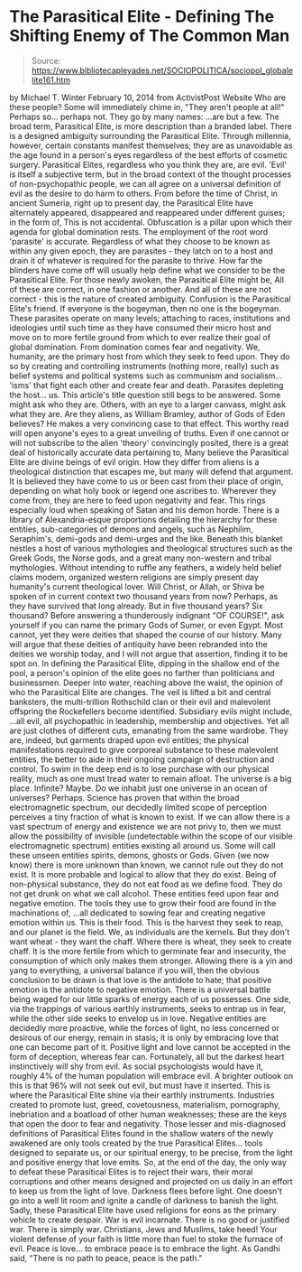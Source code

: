 # The Parasitical Elite - Defining The Shifting Enemy of The Common Man

> Source: https://www.bibliotecapleyades.net/SOCIOPOLITICA/sociopol_globalelite161.htm

by Michael T. Winter
February 10, 2014
from
ActivistPost Website
Who are these people? Some will immediately chime in, "They aren't people at
all!" Perhaps so... perhaps not.
They go by many names:
...are but a few.
The broad term, Parasitical Elite, is
more description than a branded label.
There is a designed ambiguity surrounding the Parasitical Elite. Through
millennia, however, certain constants manifest themselves; they are as
unavoidable as the age found in a person's eyes regardless of the best
efforts of cosmetic surgery.
Parasitical Elites, regardless who you think
they are, are evil. 'Evil' is itself a subjective term, but in the broad
context of the thought processes of non-psychopathic people, we can all
agree on a universal definition of evil as the desire to do harm to others.
From before the time of Christ, in
ancient Sumeria, right up to present day, the Parasitical Elite
have alternately appeared, disappeared and reappeared under different
guises; in the form of,
This is not accidental. Obfuscation is a pillar
upon which their
agenda for global domination rests.
The employment of the root word 'parasite' is accurate. Regardless of what
they choose to be known as within any given epoch, they are parasites - they
latch on to a host and drain it of whatever is required for the parasite to
thrive.
How far the blinders have come off will usually help define what we consider
to be the Parasitical Elite.
For those newly awoken, the Parasitical Elite
might be,
All of these are correct, in one fashion or
another. And all of these are not correct - this is the nature of created
ambiguity.
Confusion is the Parasitical Elite's friend. If
everyone is the bogeyman, then no one is the bogeyman. These parasites
operate on many levels; attaching to races, institutions and ideologies
until such time as they have consumed their micro host and move on to more
fertile ground from which to ever realize their goal of global domination.
From domination comes fear and negativity. We,
humanity, are the primary host from which they seek to feed upon. They do so
by creating and controlling instruments (nothing more, really) such as
belief systems and political systems such as communism and socialism...
'isms' that fight each other and create fear and death.
Parasites depleting the host... us.
This article's title question still begs to be answered. Some might ask who
they are. Others, with an eye to a larger canvass, might ask what they are.
Are they aliens, as William Bramley, author of
Gods of Eden believes? He makes a very
convincing case to that effect.
This worthy read will open anyone's eyes to a
great unveiling of truths.
Even if one cannot or will not subscribe to
the alien 'theory'
convincingly posited, there is a great deal of historically accurate data
pertaining to,
Many believe the Parasitical Elite are divine
beings of evil origin.
How they differ from aliens is a theological
distinction that escapes me, but many will defend that argument. It is
believed they have come to us or been cast from their place of origin,
depending on what holy book or legend one ascribes to. Wherever they come
from, they are here to feed upon negativity and fear.
This rings especially loud when speaking of
Satan and his demon horde.
There is a library of Alexandria-esque
proportions detailing the hierarchy for these entities, sub-categories of
demons and angels, such as Nephilim, Seraphim's, demi-gods and demi-urges
and the like.
Beneath this blanket nestles a host of various
mythologies and theological structures such as the Greek Gods, the Norse
gods, and a great many non-western and tribal mythologies. Without intending
to ruffle any feathers, a widely held belief claims modern,
organized western religions are simply
present day humanity's current theological lover.
Will Christ, or Allah, or Shiva
be spoken of in current context two thousand years from now? Perhaps, as
they have survived that long already.
But in five thousand years? Six thousand? Before
answering a thunderously indignant "OF COURSE!", ask yourself if you can
name the primary
Gods of Sumer, or
even Egypt.
Most cannot, yet they were deities that shaped
the course of our history. Many will argue that these deities of antiquity
have been rebranded into the deities we worship today, and I will not argue
that assertion, finding it to be spot on.
In defining the Parasitical Elite, dipping in the shallow end of the pool, a
person's opinion of the elite goes no farther than politicians and
businessmen.
Deeper into water, reaching above the waist, the opinion of who the
Parasitical Elite are changes. The veil is lifted a bit and central
banksters, the multi-trillion
Rothschild clan or their evil and
malevolent offspring
the Rockefellers become identified.
Subsidiary evils might include,
...all evil,
all psychopathic in leadership, membership
and objectives.
Yet all are just clothes of different cuts,
emanating from the same wardrobe. They are, indeed, but garments draped upon
evil entities; the physical manifestations required to give corporeal
substance to these malevolent entities, the better to aide in their ongoing
campaign of destruction and control.
To swim in the deep end is to lose purchase with our physical reality, much
as one must tread water to remain afloat.
The universe is a big place. Infinite?
Maybe. Do we inhabit just one universe in an
ocean of universes? Perhaps.
Science has proven that within the broad
electromagnetic spectrum, our decidedly limited scope of perception
perceives a tiny fraction of what is known to exist. If we can allow there
is a vast spectrum of energy and existence we are not privy to, then we must
allow the possibility of invisible (undetectable within the scope of our
visible electromagnetic spectrum) entities existing all around us.
Some will call these unseen entities spirits,
demons, ghosts or Gods. Given (we now know) there is more unknown than
known, we cannot rule out they do not exist. It is more probable and logical
to allow that they do exist.
Being of non-physical substance, they do not eat
food as we define food. They do not get drunk on what we call alcohol. These
entities feed upon fear and negative emotion.
The tools they use to grow their food are found
in the machinations of,
...all dedicated to sowing fear and creating
negative emotion within us.
This is their food. This is the harvest they
seek to reap, and our planet is the field.
We, as individuals are the kernels. But they
don't want wheat - they want the chaff. Where there is wheat, they seek to
create chaff. It is the more fertile from which to germinate fear and
insecurity, the consumption of which only makes them stronger.
Allowing there is a yin and yang to everything, a universal balance if you
will, then the obvious conclusion to be drawn is that love is the antidote
to hate; that positive emotion is the antidote to negative emotion.
There is a universal battle being waged for our little sparks of energy each
of us possesses.
One side, via the trappings of various earthly
instruments, seeks to entrap us in fear, while the other side seeks
to envelop us in love. Negative entities are decidedly more
proactive, while the forces of light, no less concerned or desirous of our
energy, remain in stasis; it is only by embracing love that one can become
part of it. Positive light and love cannot be accepted in the form of
deception, whereas fear can.
Fortunately, all but the darkest heart
instinctively will shy from evil.
As social psychologists would have it, roughly
4% of the human population will embrace evil. A brighter outlook on this is
that 96% will not seek out evil, but must have it inserted.
This is where the Parasitical Elite shine via
their earthly instruments.
Industries created to promote lust, greed,
covetousness, materialism, pornography, inebriation and a boatload of other
human weaknesses; these are the keys that open the door to fear and
negativity.
Those lesser and mis-diagnosed definitions of
Parasitical Elites found in the shallow waters of the newly awakened are
only tools created by the true Parasitical Elites... tools designed to
separate us, or our spiritual energy, to be precise, from the light and
positive energy that love emits.
So, at the end of the day, the only way to defeat these Parasitical Elites
is to reject
their wars, their moral corruptions and
other means designed and projected on us daily in an effort to keep us from
the light of love.
Darkness flees before light. One doesn't go into
a well lit room and ignite a candle of darkness to banish the light. Sadly,
these Parasitical Elite
have used religions for eons as the primary vehicle to
create despair.
War is evil incarnate. There is no good or
justified war. There is simply war. Christians, Jews and Muslims, take heed!
Your violent defense of your faith is little more than fuel to stoke the
furnace of evil.
Peace is love... to embrace peace is to embrace
the light.
As Gandhi said,
"There is no path to peace, peace is the
path."
